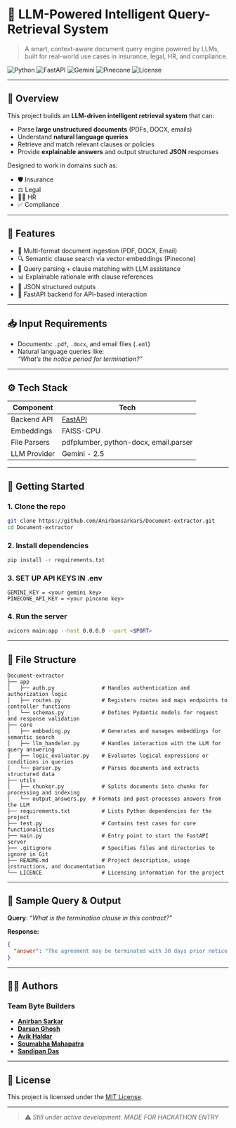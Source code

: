 # 🤖 LLM-Powered Intelligent Query-Retrieval System

> A smart, context-aware document query engine powered by LLMs, built for real-world use cases in insurance, legal, HR, and compliance.

![Python](https://img.shields.io/badge/python-3.10%2B-blue.svg?style=flat-square)
![FastAPI](https://img.shields.io/badge/FastAPI-API-green?style=flat-square)
![Gemini](https://img.shields.io/badge/LLM-Gemini-blueviolet?style=flat-square)
![Pinecone](https://img.shields.io/badge/FAISS-v1.11.0-blue?style=flat-square&logo=python&logoColor=white)
![License](https://img.shields.io/badge/license-MIT-lightgrey?style=flat-square)

---

## 🧠 Overview

This project builds an **LLM-driven intelligent retrieval system** that can:
- Parse **large unstructured documents** (PDFs, DOCX, emails)
- Understand **natural language queries**
- Retrieve and match relevant clauses or policies
- Provide **explainable answers** and output structured **JSON** responses

Designed to work in domains such as:
- 🛡 Insurance
- ⚖️ Legal
- 🧑‍💼 HR
- ✅ Compliance

---

## 🔧 Features

- 📄 Multi-format document ingestion (PDF, DOCX, Email)
- 🔍 Semantic clause search via vector embeddings (Pinecone)
- 🤖 Query parsing + clause matching with LLM assistance
- 📊 Explainable rationale with clause references
- 🧾 JSON structured outputs
- 🚀 FastAPI backend for API-based interaction

---

## 📥 Input Requirements

- Documents: `.pdf`, `.docx`, and email files (`.eml`)
- Natural language queries like:  
  _“What’s the notice period for termination?”_

---

## ⚙️ Tech Stack
| Component | Tech |
|----------|------|
| Backend API | [FastAPI](https://fastapi.tiangolo.com/) |
| Embeddings | FAISS-CPU |
| File Parsers | pdfplumber, python-docx, email.parser |
| LLM Provider | Gemini - 2.5 |

---

## 🚀 Getting Started

### 1. Clone the repo
```bash
git clone https://github.com/AnirbansarkarS/Document-extractor.git
cd Document-extractor
```

### 2. Install dependencies
```bash
pip install -r requirements.txt
```
### 3. SET UP API KEYS IN .env
```
GEMINI_KEY = <your gemini key>
PINECONE_API_KEY = <your pincone key>
```

### 4. Run the server
```bash
uvicorn main:app --host 0.0.0.0 --port <$PORT>
```

---
## 📁 File Structure

```plaintext
Document-extractor
├── app
│   ├── auth.py               # Handles authentication and authorization logic
│   ├── routes.py             # Registers routes and maps endpoints to controller functions
│   └── schemas.py            # Defines Pydantic models for request and response validation
├── core
│   ├── embbeding.py          # Generates and manages embeddings for semantic search
│   ├── llm_handeler.py       # Handles interaction with the LLM for query answering
│   ├── logic_evaluator.py    # Evaluates logical expressions or conditions in queries
│   └── parser.py             # Parses documents and extracts structured data
├── utils
│   ├── chunker.py            # Splits documents into chunks for processing and indexing
│   └── output_answers.py  # Formats and post-processes answers from the LLM
├── requirements.txt          # Lists Python dependencies for the project
├── test.py                   # Contains test cases for core functionalities
├── main.py                   # Entry point to start the FastAPI server
├── .gitignore                # Specifies files and directories to ignore in Git
├── README.md                 # Project description, usage instructions, and documentation
└── LICENCE                   # Licensing information for the project
```
---

## 📌 Sample Query & Output

**Query**: _“What is the termination clause in this contract?”_

**Response:**
```json
{
  "answer": "The agreement may be terminated with 30 days prior notice by either party.",
}
```

---

## 👨‍💻 Authors

### Team Byte Builders

- **[Anirban Sarkar](https://github.com/AnirbansarkarS)**
- **[Darsan Ghosh](https://github.com/XpolioN2005)**
- **[Avik Haldar](https://github.com/avikhaldar833-a11y)**
- **[Soumabha Mahapatra](https://github.com/TechEruption)**
- **[Sandipan Das](https://github.com/Sandipan-developer)**
---

## 📄 License

This project is licensed under the [MIT License](LICENSE).

---

> ⚠️ *Still under active development. MADE FOR HACKATHON ENTRY*
